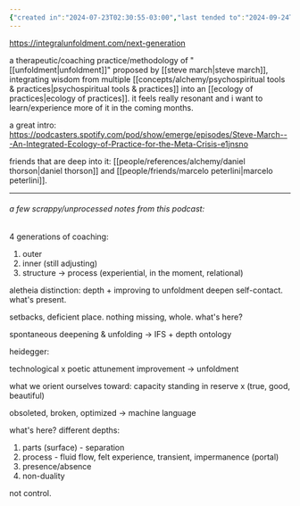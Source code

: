 ```yaml
---
{"created in":"2024-07-23T02:30:55-03:00","last tended to":"2024-09-24T15:48:08-03:00","tags":["alchemy","practice","🌱"],"dg-publish":true,"notestage":["🌱"],"permalink":"/practices/aletheia/","dgPassFrontmatter":true,"created":"2024-07-23T02:30:55.328-03:00","updated":"2024-09-24T16:21:21.414-03:00"}
---
```


https://integralunfoldment.com/next-generation

a therapeutic/coaching practice/methodology of "[[unfoldment\|unfoldment]]" proposed by [[steve march\|steve march]], integrating wisdom from multiple [[concepts/alchemy/psychospiritual tools & practices\|psychospiritual tools & practices]] into an [[ecology of practices\|ecology of practices]]. it feels really resonant and i want to learn/experience more of it in the coming months.

a great intro: https://podcasters.spotify.com/pod/show/emerge/episodes/Steve-March---An-Integrated-Ecology-of-Practice-for-the-Meta-Crisis-e1jnsno

friends that are deep into it: [[people/references/alchemy/daniel thorson\|daniel thorson]] and [[people/friends/marcelo peterlini\|marcelo peterlini]].

------
###### a few scrappy/unprocessed notes from this podcast:

4 generations of coaching:
1) outer
2) inner (still adjusting)
3) structure -> process (experiential, in the moment, relational)

aletheia distinction: depth + improving to unfoldment
deepen self-contact. what's present.

setbacks, deficient place. nothing missing, whole. what's here?

spontaneous deepening & unfolding -> IFS + depth ontology

heidegger:

technological x poetic attunement
improvement -> unfoldment

what we orient ourselves toward: capacity standing in reserve x (true, good, beautiful)

obsoleted, broken, optimized -> machine language

what's here? different depths:
1) parts (surface) - separation
2) process - fluid flow, felt experience, transient, impermanence (portal)
3) presence/absence 
4) non-duality

not control.